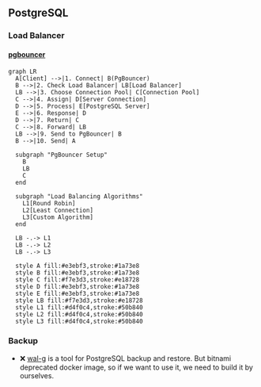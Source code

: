 ## PostgreSQL

### Load Balancer

#### [pgbouncer](https://www.pgbouncer.org/)

```mermaid
graph LR
  A[Client] -->|1. Connect| B(PgBouncer)
  B -->|2. Check Load Balancer| LB[Load Balancer]
  LB -->|3. Choose Connection Pool| C[Connection Pool]
  C -->|4. Assign| D[Server Connection]
  D -->|5. Process| E[PostgreSQL Server]
  E -->|6. Response| D
  D -->|7. Return| C
  C -->|8. Forward| LB
  LB -->|9. Send to PgBouncer| B
  B -->|10. Send| A

  subgraph "PgBouncer Setup"
    B
    LB
    C
  end

  subgraph "Load Balancing Algorithms"
    L1[Round Robin]
    L2[Least Connection]
    L3[Custom Algorithm]
  end

  LB -.-> L1
  LB -.-> L2
  LB -.-> L3

  style A fill:#e3ebf3,stroke:#1a73e8
  style B fill:#e3ebf3,stroke:#1a73e8
  style C fill:#f7e3d3,stroke:#e18728
  style D fill:#e3ebf3,stroke:#1a73e8
  style E fill:#e3ebf3,stroke:#1a73e8
  style LB fill:#f7e3d3,stroke:#e18728
  style L1 fill:#d4f0c4,stroke:#50b840
  style L2 fill:#d4f0c4,stroke:#50b840
  style L3 fill:#d4f0c4,stroke:#50b840
```

### Backup

- ❌ [wal-g](https://github.com/wal-g/wal-g/blob/master/docs/PostgreSQL.md) is a tool for PostgreSQL backup and restore.
  But bitnami deprecated docker image, so if we want to use it, we need to build it by ourselves.
